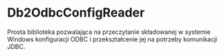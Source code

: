 # Db2OdbcConfigReader
Prosta biblioteka pozwalająca na przeczytanie składowanej w systemie Windows konfiguracji ODBC i przekształcenie jej na 
potrzeby komunikacji JDBC. 